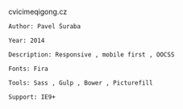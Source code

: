 cvicimeqigong.cz

    Author: Pavel Šuraba
 
    Year: 2014
  
    Description: Responsive , mobile first , OOCSS
 
    Fonts: Fira
   
    Tools: Sass , Gulp , Bower , Picturefill

    Support: IE9+
